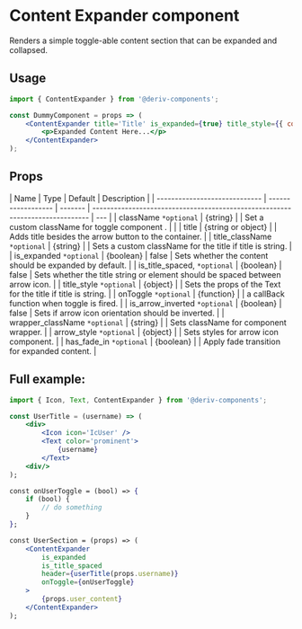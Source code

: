 # Content Expander component

Renders a simple toggle-able content section that can be expanded and collapsed.

## Usage

```jsx
import { ContentExpander } from '@deriv-components';

const DummyComponent = props => (
    <ContentExpander title='Title' is_expanded={true} title_style={{ color: 'general' }}>
        <p>Expanded Content Here...</p>
    </ContentExpander>
);
```

## Props

| Name                          | Type               | Default | Description                                                                   |
| ----------------------------- | ------------------ | ------- | ----------------------------------------------------------------------------- | --- |
| className `*optional`         | {string}           |         | Set a custom className for toggle component .                                 |     |
| title                         | {string or object} |         | Adds title besides the arrow button to the container.                         |
| title_className `*optional`   | {string}           |         | Sets a custom className for the title if title is string.                     |
| is_expanded `*optional`       | {boolean}          | false   | Sets whether the content should be expanded by default.                       |
| is_title_spaced, `*optional`  | {boolean}          | false   | Sets whether the title string or element should be spaced between arrow icon. |
| title_style `*optional`       | {object}           |         | Sets the props of the Text for the title if title is string.                  |
| onToggle `*optional`          | {function}         |         | a callBack function when toggle is fired.                                     |
| is_arrow_inverted `*optional` | {boolean}          | false   | Sets if arrow icon orientation should be inverted.                            |
| wrapper_className `*optional` | {string}           |         | Sets className for component wrapper.                                         |
| arrow_style `*optional`       | {object}           |         | Sets styles for arrow icon component.                                         |
| has_fade_in `*optional`       | {boolean}          |         | Apply fade transition for expanded content.                                   |

## Full example:

```jsx
import { Icon, Text, ContentExpander } from '@deriv-components';

const UserTitle = (username) => (
    <div>
        <Icon icon='IcUser' />
        <Text color='prominent'>
            {username}
        </Text>
    <div/>
);

const onUserToggle = (bool) => {
    if (bool) {
        // do something
    }
};

const UserSection = (props) => (
    <ContentExpander
        is_expanded
        is_title_spaced
        header={userTitle(props.username)}
        onToggle={onUserToggle}
    >
        {props.user_content}
    </ContentExpander>
);
```
